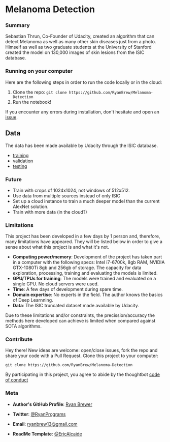 # Melanoma Detection
### Summary

Sebastian Thrun, Co-Founder of Udacity, created an algorithm that can detect Melanoma as well as many other skin diseases just from a photo. Himself as well as two graduate students at the University of Stanford created the model on 130,000 images of skin lesions from the ISIC database.


### Running on your computer

Here are the following steps in order to run the code locally or in the cloud:
1. Clone the repo: `git clone https://github.com/RyanBrew/Melanoma-Detection`
2. Run the notebook!

If you encounter any errors during installation, don't hesitate and open an [issue](https://github.com/RyanBrew/Melanoma-Detection/issues).

## Data 

The data has been made available by Udacity through the ISIC database.

* [training](https://s3-us-west-1.amazonaws.com/udacity-dlnfd/datasets/skin-cancer/train.zip)
* [validation](https://s3-us-west-1.amazonaws.com/udacity-dlnfd/datasets/skin-cancer/valid.zip)
* [testing](https://s3-us-west-1.amazonaws.com/udacity-dlnfd/datasets/skin-cancer/test.zip)

### Future

* Train with crops of 1024x1024, not windows of 512x512.
* Use data from multiple sources instead of only ISIC
* Set up a cloud instance to train a much deeper model than the current AlexNet solution.
* Train with more data (in the cloud?)

### Limitations

This project has been developed in a few days by 1 person and, therefore, many limitations have appeared.
They will be listed below in order to give a sense about what this project is and what it's not.

* **Computing power/memory**: Development of the project has taken part in a computer with the following specs: Intel i7-6700k, 8gb RAM, NVIDIA GTX-1080Ti 8gb and 256gb of storage. The capacity for data exploration, processing, training and evaluating the models is limited.
* **GPU/TPUs for training**: The models were trained and evaluated on a single GPU. No cloud servers were used. 
* **Time**: A few days of development during spare time.
* **Domain expertise**: No experts in the field. The author knows the basics of Deep Learnning.
* **Data**: The ISIC truncated dataset made available by Udacity. 

Due to these limitations and/or constraints, the precission/accuracy the methods here developed can achieve is limited when compared against SOTA algorithms.


### Contribute
Hey there! New ideas are welcome: open/close issues, fork the repo and share your code with a Pull Request.
Clone this project to your computer:
 
`git clone https://github.com/RyanBrew/Melanoma-Detection`
 
By participating in this project, you agree to abide by the thoughtbot [code of conduct](https://thoughtbot.com/open-source-code-of-conduct)
 
### Meta
 
* **Author's GitHub Profile**: [Ryan Brewer](https://github.com/RyanBrew/)
* **Twitter**: [@RyanPrograms](https://twitter.com/ryanprograms)
* **Email**: ryanbrew13@gmail.com

* **ReadMe Template**: [@EricAlcaide](https://github.com/EricAlcaide/MiniFold)
